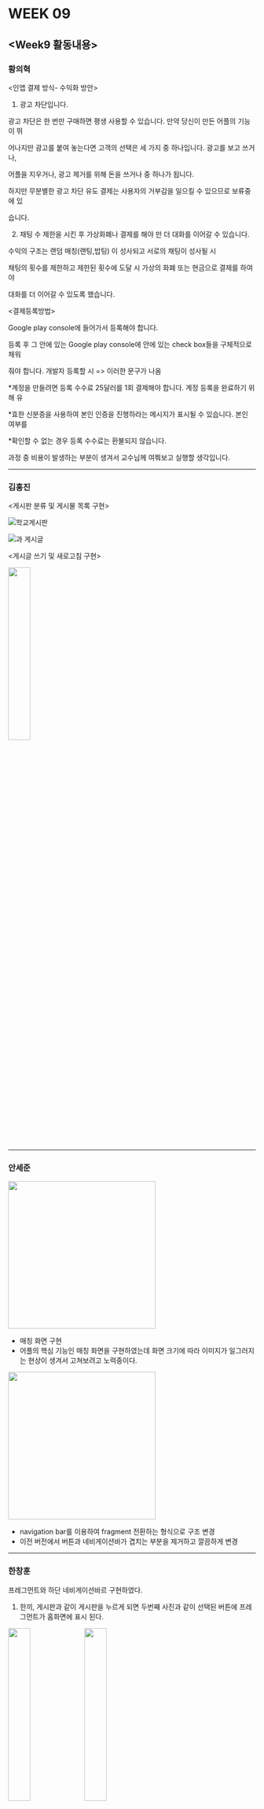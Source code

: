 # WEEK 09

## <Week9 활동내용>
### 황의혁
<인앱 결제 방식- 수익화 방안>

1. 광고 차단입니다.

광고 차단은 한 번만 구매하면 평생 사용할 수 있습니다. 만약 당신이 만든 어플의 기능이 뛰

어나지만 광고를 붙여 놓는다면 고객의 선택은 세 가지 중 하나입니다. 광고를 보고 쓰거나, 

어플을 지우거나, 광고 제거를 위해 돈을 쓰거나 중 하나가 됩니다.

하지만 무분별한 광고 차단 유도 결제는 사용자의 거부감을 일으킬 수 있으므로 보류중에 있

습니다. 

2. 채팅 수 제한을 시킨 후 가상화폐나 결제를 해야 만 더 대화를 이어갈 수 있습니다.

수익의 구조는 랜덤 매칭(랜팅,밥팅) 이 성사되고 서로의 채팅이 성사될 시 

채팅의 횟수를 제한하고 제한된 횟수에 도달 시 가상의 화폐 또는 현금으로 결제를 하여야

대화를 더 이어갈 수 있도록 했습니다.

<결제등록방법> 

Google play console에 들어가서 등록해야 합니다.

등록 후 그 안에 있는 Google play console에 안에 있는 check box들을 구체적으로 채워 

줘야 합니다. 개발자 등록할 시 => 이러한 문구가 나옴

*계정을 만들려면 등록 수수료 25달러를 1회 결제해야 합니다. 계정 등록을 완료하기 위해 유

*효한 신분증을 사용하여 본인 인증을 진행하라는 메시지가 표시될 수 있습니다. 본인 여부를 

*확인할 수 없는 경우 등록 수수료는 환불되지 않습니다.

과정 중 비용이 발생하는 부분이 생겨서 교수님께 여쭤보고 실행할 생각입니다.

-----------------------------------------------------------------------------------------------------------------------------------------------------------

### 김홍진

<게시판 분류 및 게시물 목록 구현>

![학교게시판](https://user-images.githubusercontent.com/29851704/116882130-09ba3180-ac5f-11eb-83e0-544406d66801.PNG)

![과 게시글](https://user-images.githubusercontent.com/29851704/116882141-0cb52200-ac5f-11eb-81d7-1c465a01188d.PNG)

<게시글 쓰기 및 새로고침 구현>

<img width="30%" src="https://user-images.githubusercontent.com/29851704/116882885-ec399780-ac5f-11eb-91ba-9f7ba7e93420.gif"/>

-----------------------------------------------------------------------------------------------------------------------------------------------------------

### 안세준

<img src="https://user-images.githubusercontent.com/29851772/116883515-a8935d80-ac60-11eb-948a-e388461305a5.gif" width="300">

 - 매칭 화면 구현 
 - 어플의 핵심 기능인 매칭 화면을 구현하였는데 화면 크기에 따라 이미지가 일그러지는 현상이 생겨서 고쳐보려고 노력중이다.

<img src="https://user-images.githubusercontent.com/29851772/116888791-d54a7380-ac66-11eb-9979-060ab853e8cb.png" width="300">

 - navigation bar를 이용하여 fragment 전환하는 형식으로 구조 변경 
 - 이전 버전에서 버튼과 네비게이션바가 겹치는 부분을 제거하고 깔끔하게 변경

-----------------------------------------------------------------------------------------------------------------------------------------------------------

### 한창훈
프레그먼트와 하단 네비게이션바르 구현하였다.

1. 한끼, 게시판과 같이 게시판을 누르게 되면 두번째 사진과 같이 선택된 버튼에 프레그먼트가 홈화면에 표시 된다.
<img width="30%" src="https://user-images.githubusercontent.com/79888537/116883894-117ad580-ac61-11eb-98c0-ee92b21c9917.png"/>  
<img width="30%" src="https://user-images.githubusercontent.com/79888537/116883739-e5f7eb00-ac60-11eb-9055-ba868874d90c.png"/>

2. 하단 네비게이션바르 누르면 게시판, 채팅과 같이 그에 맞는 화면이 fragment로 표시되게 된다.
<img width="30%" src="https://user-images.githubusercontent.com/79888537/116884125-56067100-ac61-11eb-965d-2c0b206a6405.png"/>  
<img width="30%" src="https://user-images.githubusercontent.com/79888537/116884141-5acb2500-ac61-11eb-85fd-357c5e28e361.png"/>

3. 만약 메인 버튼화면에서 게시판을 누르게 되며 네비게이션바에 home에 게시판이 오게된다. 게시판이 home으로 가고 원래 게시판이 있던 자리엔 한끼메뉴를 넣었다.
<img width="30%" src="https://user-images.githubusercontent.com/79888537/116885029-61a66780-ac62-11eb-94b0-b4e012bbea59.png"/> 
<img width="30%" src="https://user-images.githubusercontent.com/79888537/116885042-666b1b80-ac62-11eb-9ab4-40056a853058.png"/>

=> 하지만 이렇게 할 경우 메인엑티비티와 하단 네비게이션바가 중복되는 기능이 생기게 된다. 이 문제를 해결하기 위해 어플리케이션 실행 구조를 바꾸었다. 자세한 내용은 위에있는 <week 09 회의내용>에 나와있다.

-----------------------------------------------------------------------------------------------------------------------------------------------------------

### 정지원
<조건설정 및 조건에 맞는 사용자 랜덤매칭 후 채팅방생성>

- 코드 실행화면

<img src="https://user-images.githubusercontent.com/29966841/116911457-e0f76380-ac81-11eb-93a8-82511ad6a8c2.png" width="200">

-> '매칭시작' 부분을 클릭하게 되면 비슷한 관심사를 가진 사용자들과 매칭되게 된다.

<img src="https://user-images.githubusercontent.com/29966841/116911814-4c413580-ac82-11eb-90f8-b1756976adfd.png" width="200">

-> 매칭이 완료되면 채팅방이 만들어지고, 상대방과 채팅을 진행할 수 있다. 말풍선 아래에는 채팅을 읽지않은 상대방의 숫자와 채팅을 보낸 시간이 보여진다.

<img src="https://user-images.githubusercontent.com/29966841/116912228-e86b3c80-ac82-11eb-814a-242383bfbf5c.png" width="200">

-> 매칭되어 생성된 채팅방 목록들을 보여준다.

- 오류
<img src="https://user-images.githubusercontent.com/29966841/116912560-5879c280-ac83-11eb-9c4e-70a840f18939.png" width="500">

<img src="https://user-images.githubusercontent.com/29966841/116912571-5b74b300-ac83-11eb-82ca-2cfd9338b190.png" width="500">

-----------------------------------------------------------------------------------------------------------------------------------------------------------

## <Week9 회의 내용>
#### - 각 팀원별 담당파트 진행에 필요한 어플리케이션 구조 세분화 및 조정

1. 어플리케이션 실행 구조 변경 : 기존에 로그인 후 버튼 클릭을 통해 레이아웃을 이동하였는데, 불필요하다 판단되어 로그인 후 바로 랜덤매칭 레이아웃으로 이동하도록 조정
    
    어플리케이션 실행 -> 로딩화면 -> 로그인화면 -> 랜덤매칭 화면(메인레이아웃)
   
2. 게시판 엑티비티

   - 학교전체 게시판 / 학과 게시판 분류
   - 게시물 작성, 게시물 목록 보여주기(구현)
   - 게시물 수정, 삭제 기능 구현예정
 
3. 랜덤매칭 액티비티

   - 랜덤채팅은 1:1 / 2:2 / 3:3 으로 분류
   - 밥친구매칭은 2명 / 3명 / 4명으로 분류
   - 사용자의 선택에 따라 매칭 후 채팅방 생성

4. 어플리케이션 부가기능

   - 내정보(개인정보 수정, 회원탈퇴 등)
   - 채팅방 내 읽음/안읽음 표시, 어플 알림기능, 신고기능
   - 충전 및 결제기능 

5. 팀 활동 역할분담
   - 내정보(개인정보 수정, 회원탈퇴 등) : 한창훈
   - 채팅방 내 읽음/안읽음 표시, 어플 알림기능, 신고기능 : 안세준
   - 충전 및 결제기능 : 황의혁
   - 랜덤매칭 : 정지원
   - 게시판 : 김홍진

